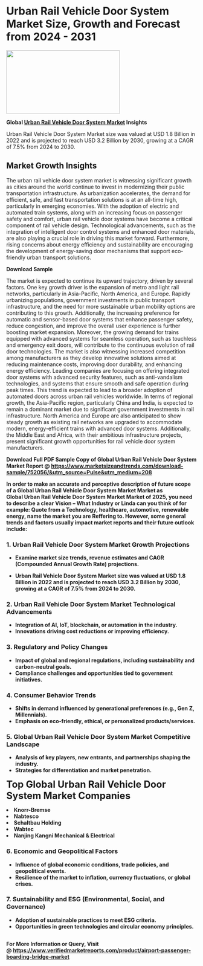 <H1>Urban Rail Vehicle Door System Market Size, Growth and Forecast from 2024 - 2031</H1><img class="aligncenter size-medium wp-image-584254" src="https://thirdeyenews.in/wp-content/uploads/2024/09/Global-Market-Research-300x168.jpeg" alt="" width="300" height="168" /><p><strong>Global&nbsp;<a href="https://www.marketsizeandtrends.com/download-sample/752056/&amp;utm_source=Pulse&amp;utm_medium=208">Urban Rail Vehicle Door System Market</a> Insights</strong></p><p>Urban Rail Vehicle Door System Market size was valued at USD 1.8 Billion in 2022 and is projected to reach USD 3.2 Billion by 2030, growing at a CAGR of 7.5% from 2024 to 2030.</p><p><h2>Market Growth Insights</h2> <p>The urban rail vehicle door system market is witnessing significant growth as cities around the world continue to invest in modernizing their public transportation infrastructure. As urbanization accelerates, the demand for efficient, safe, and fast transportation solutions is at an all-time high, particularly in emerging economies. With the adoption of electric and automated train systems, along with an increasing focus on passenger safety and comfort, urban rail vehicle door systems have become a critical component of rail vehicle design. Technological advancements, such as the integration of intelligent door control systems and enhanced door materials, are also playing a crucial role in driving this market forward. Furthermore, rising concerns about energy efficiency and sustainability are encouraging the development of energy-saving door mechanisms that support eco-friendly urban transport solutions.</p> <p><strong>Download Sample</strong></p> <p>The market is expected to continue its upward trajectory, driven by several factors. One key growth driver is the expansion of metro and light rail networks, particularly in Asia-Pacific, North America, and Europe. Rapidly urbanizing populations, government investments in public transport infrastructure, and the need for more sustainable urban mobility options are contributing to this growth. Additionally, the increasing preference for automatic and sensor-based door systems that enhance passenger safety, reduce congestion, and improve the overall user experience is further boosting market expansion. Moreover, the growing demand for trains equipped with advanced systems for seamless operation, such as touchless and emergency exit doors, will contribute to the continuous evolution of rail door technologies. The market is also witnessing increased competition among manufacturers as they develop innovative solutions aimed at reducing maintenance costs, improving door durability, and enhancing energy efficiency. Leading companies are focusing on offering integrated door systems with advanced security features, such as anti-vandalism technologies, and systems that ensure smooth and safe operation during peak times. This trend is expected to lead to a broader adoption of automated doors across urban rail vehicles worldwide. In terms of regional growth, the Asia-Pacific region, particularly China and India, is expected to remain a dominant market due to significant government investments in rail infrastructure. North America and Europe are also anticipated to show steady growth as existing rail networks are upgraded to accommodate modern, energy-efficient trains with advanced door systems. Additionally, the Middle East and Africa, with their ambitious infrastructure projects, present significant growth opportunities for rail vehicle door system manufacturers. <p><strong></p><p><span class=""><strong>Download Full PDF Sample Copy of Global Urban Rail Vehicle Door System Market Report</strong> @ <a href="https://www.marketsizeandtrends.com/download-sample/752056/&amp;utm_source=Pulse&amp;utm_medium=208" target="_blank">https://www.marketsizeandtrends.com/download-sample/752056/&amp;utm_source=Pulse&amp;utm_medium=208</a></span></p><p>In order to make an accurate and perceptive description of future scope of a Global&nbsp;Urban Rail Vehicle Door System Market Market as Global&nbsp;Urban Rail Vehicle Door System Market Market of 2025, you need to describe a clear Vision &ndash; What Industry or Linda can you think of for example: Quote from a Technology, healthcare, automotive, renewable energy, name the market you are Reffering to. However, some general trends and factors usually impact market reports and their future outlook include:</p><h3>1.&nbsp;<strong>Urban Rail Vehicle Door System Market Growth Projections</strong></h3><ul><li>Examine market size trends, revenue estimates and CAGR (Compounded Annual Growth Rate) projections.</li><li><p>Urban Rail Vehicle Door System Market size was valued at USD 1.8 Billion in 2022 and is projected to reach USD 3.2 Billion by 2030, growing at a CAGR of 7.5% from 2024 to 2030.</p></li></ul><h3>2.&nbsp;<strong>Urban Rail Vehicle Door System Market Technological Advancements</strong></h3><ul><li>Integration of AI, IoT, blockchain, or automation in the industry.</li><li>Innovations driving cost reductions or improving efficiency.</li></ul><h3>3.&nbsp;<strong>Regulatory and Policy Changes</strong></h3><ul><li>Impact of global and regional regulations, including sustainability and carbon-neutral goals.</li><li>Compliance challenges and opportunities tied to government initiatives.</li></ul><h3>4.&nbsp;<strong>Consumer Behavior Trends</strong></h3><ul><li>Shifts in demand influenced by generational preferences (e.g., Gen Z, Millennials).</li><li>Emphasis on eco-friendly, ethical, or personalized products/services.</li></ul><h3>5.&nbsp;<strong>Global Urban Rail Vehicle Door System Market Competitive Landscape</strong></h3><ul><li>Analysis of key players, new entrants, and partnerships shaping the industry.</li><li>Strategies for differentiation and market penetration.</li></ul><p data-pm-slice="1 1 []"><span style="color: inherit; font-family: inherit; font-size: 25px;">Top Global Urban Rail Vehicle Door System Market Companies</span></p><div class="" data-test-id=""><p><li>Knorr-Bremse</li><li> Nabtesco</li><li> Schaltbau Holding</li><li> Wabtec</li><li> Nanjing Kangni Mechanical & Electrical</li></p></div><h3>6.&nbsp;<strong>Economic and Geopolitical Factors</strong></h3><ul><li>Influence of global economic conditions, trade policies, and geopolitical events.</li><li>Resilience of the market to inflation, currency fluctuations, or global crises.</li></ul><h3>7.&nbsp;<strong>Sustainability and ESG (Environmental, Social, and Governance)</strong></h3><ul><li>Adoption of sustainable practices to meet ESG criteria.</li><li>Opportunities in green technologies and circular economy principles.</li></ul><h2><strong style="font-size: 14px;">For More Information or Query, Visit @&nbsp;</strong><a style="background-color: #ffffff; font-size: 14px;" href="https://www.marketsizeandtrends.com/report/urban-rail-vehicle-door-system-market/" target="_blank">https://www.verifiedmarketreports.com/product/airport-passenger-boarding-bridge-market</a></h2>

